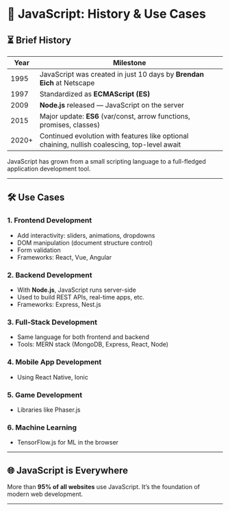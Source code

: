 # 📜 JavaScript: History & Use Cases

## ⏳ Brief History

| Year | Milestone |
|------|-----------|
| 1995 | JavaScript was created in just 10 days by **Brendan Eich** at Netscape |
| 1997 | Standardized as **ECMAScript (ES)** |
| 2009 | **Node.js** released — JavaScript on the server |
| 2015 | Major update: **ES6** (var/const, arrow functions, promises, classes) |
| 2020+ | Continued evolution with features like optional chaining, nullish coalescing, top-level await |

JavaScript has grown from a small scripting language to a full-fledged application development tool.

---

## 🛠️ Use Cases

### 1. **Frontend Development**
- Add interactivity: sliders, animations, dropdowns
- DOM manipulation (document structure control)
- Form validation
- Frameworks: React, Vue, Angular

### 2. **Backend Development**
- With **Node.js**, JavaScript runs server-side
- Used to build REST APIs, real-time apps, etc.
- Frameworks: Express, Nest.js

### 3. **Full-Stack Development**
- Same language for both frontend and backend
- Tools: MERN stack (MongoDB, Express, React, Node)

### 4. **Mobile App Development**
- Using React Native, Ionic

### 5. **Game Development**
- Libraries like Phaser.js

### 6. **Machine Learning**
- TensorFlow.js for ML in the browser

---

## 🌐 JavaScript is Everywhere

More than **95% of all websites** use JavaScript. It’s the foundation of modern web development.

---
